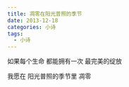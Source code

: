 ```yaml
---
title: 凋零在阳光普照的季节
date: 2013-12-18
categories: 小诗
tags:
  - 小诗
---
```


如果每个生命
都能拥有一次
最完美的绽放
<!--more-->
我愿在
阳光普照的季节里
凋零